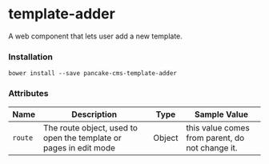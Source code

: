 # template-adder

A web component that lets user add a new template.

### Installation

```shell
bower install --save pancake-cms-template-adder
```

### Attributes

| Name | Description | Type | Sample Value |
|-------|------------|--------------|------|
| `route` | The route object, used to open the template or pages in edit mode | Object | this value comes from parent, do not change it. |